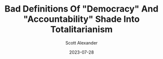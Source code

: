 ---
layout: podcast
title: "Bad Definitions Of \"Democracy\" And \"Accountability\" Shade Into Totalitarianism"
author: Scott Alexander
description: https://astralcodexten.substack.com/p/bad-definitions-of-democracy-and
date: 2023-07-28
length: 1763586
duration: 441
guid: bad-definitions-of-democracy-and
---